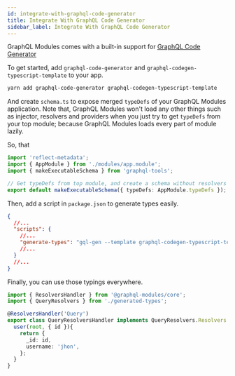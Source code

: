 ```yaml
---
id: integrate-with-graphql-code-generator
title: Integrate With GraphQL Code Generator
sidebar_label: Integrate With GraphQL Code Generator
---
```


GraphQL Modules comes with a built-in support for [GraphQL Code Generator](https://github.com/dotansimha/graphql-code-generator)

To get started, add `graphql-code-generator` and `graphql-codegen-typescript-template` to your app.

```bash
yarn add graphql-code-generator graphql-codegen-typescript-template
```

And create `schema.ts` to expose merged `typeDefs` of your GraphQL Modules application.
Note that, GraphQL Modules won't load any other things such as injector, resolvers and providers when you just try to get `typeDefs` from your top module; because GraphQL Modules loads every part of module lazily.

So, that

```typescript
import 'reflect-metadata';
import { AppModule } from './modules/app.module';
import { makeExecutableSchema } from 'graphql-tools';

// Get typeDefs from top module, and create a schema without resolvers and other business logic
export default makeExecutableSchema({ typeDefs: AppModule.typeDefs });
```

Then, add a script in `package.json` to generate types easily.

```json
{
  //...
  "scripts": {
    //...
    "generate-types": "gql-gen --template graphql-codegen-typescript-template -r ts-node/register/transpile-only --schema src/schema.ts --out src/generated-types.ts",
    //...
  }
  //...
}
```

Finally, you can use those typings everywhere.

```typescript
import { ResolversHandler } from '@graphql-modules/core';
import { QueryResolvers } from './generated-types';

@ResolversHandler('Query')
export class QueryResolversHandler implements QueryResolvers.Resolvers {
  user(root, { id }){
    return {
      _id: id,
      username: 'jhon',
    };
  }
}
```
